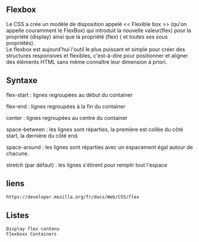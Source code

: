 ## Flexbox  
   Le CSS a crée un modèle de disposition appelé << Flexible box >> (qu'on appelle couramment le FlexBox) qui introduit la nouvelle valeur(flex) pour la propriété (display) ainsi que la propriété (flex)
   ( et toutes ses sous propriétés).  
   Le flexbox est  aujourd'hui l'outil le plus puissant et simple pour créer des structures responsives et flexibles, c'est-à-dire pour positionner et aligner des éléments HTML sans même connaître leur dimension à priori.
 
 
  ## Syntaxe
   flex-start : lignes regroupées au début du container
   
   flex-end : lignes regroupées à la fin du container
   
   center : lignes regroupées au centre du container
   
   space-between : les lignes sont réparties, la première est collée du côté start, la dernière du côté end.
   
   space-around : les lignes sont réparties avec un espacement égal autour de chacune.
   
   stretch (par défaut) : les lignes s'étirent pour remplir tout l'espace 
 
## liens 
    https://developer.mozilla.org/fr/docs/Web/CSS/flex
    
   
## Listes
    Display flex contenu 
    Flexboxs Containers 
    
    
          
        
    